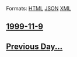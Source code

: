 
Formats: [HTML](1999/11/9/index.html)  [JSON](1999/11/9/index.json)  [XML](1999/11/9/index.xml)  

## [1999-11-9](/news/1999/11/9/index.md)

## [Previous Day...](/news/1999/11/8/index.md)

